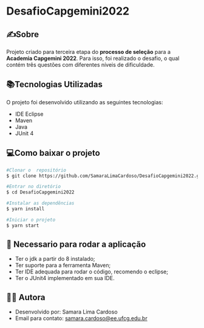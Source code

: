 # DesafioCapgemini2022
## ✍Sobre

Projeto criado para terceira etapa do **processo de seleção** para a **Academia Capgemini 2022**. Para isso, foi realizado o desafio, o qual contém três questões com diferentes níveis de dificuldade.

## 📚Tecnologias Utilizadas
O projeto foi desenvolvido utilizando as seguintes tecnologias:
- IDE Eclipse
- Maven
- Java
- JUnit 4

## 💻Como baixar o projeto

```bash
#Clonar o  repositório
$ git clone https://github.com/SamaraLimaCardoso/DesafioCapgemini2022.git

#Entrar no diretório
$ cd DesafioCapgemini2022

#Instalar as dependências
$ yarn install

#Iniciar o projeto
$ yarn start
```

## 🚩 Necessario para rodar a aplicação

- Ter o jdk a partir do 8 instalado;
- Ter suporte para a ferramenta Maven;
- Ter IDE adequada para rodar  o código, recomendo o eclipse;
- Ter o JUnit4 implementado em sua IDE.

## 👩🏽 Autora
- Desenvolvido por: Samara Lima Cardoso
- Email para contato:  samara.cardoso@ee.ufcg.edu.br
